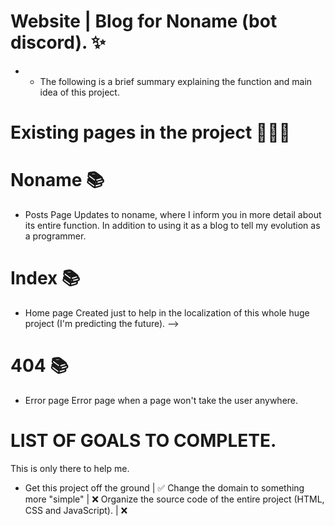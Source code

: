 # Website | Blog for Noname (bot discord). ✨
- - The following is a brief summary explaining the function and main idea of this project.

# Existing pages in the project 📂📂📂
# Noname 📚
- Posts Page  Updates to noname, where I inform you in more detail about its entire function. In addition to using it as a blog to tell my evolution as a programmer.
# Index 📚
- Home page Created just to help in the localization of this whole huge project (I'm predicting the future). -->
# 404 📚
- Error page Error page when a page won't take the user anywhere. 

# LIST OF GOALS TO COMPLETE.
This is only there to help me.
- Get this project off the ground | ✅ 
Change the domain to something more "simple" | ❌
Organize the source code of the entire project (HTML, CSS and JavaScript). | ❌

